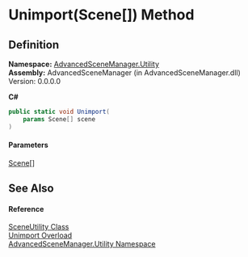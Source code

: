 # Unimport(Scene\[]) Method

## Definition

**Namespace:** [AdvancedSceneManager.Utility](N_AdvancedSceneManager_Utility.md)\
**Assembly:** AdvancedSceneManager (in AdvancedSceneManager.dll) Version: 0.0.0.0

**C#**

```c#
public static void Unimport(
	params Scene[] scene
)
```

#### Parameters

&#x20; [Scene](T_AdvancedSceneManager_Models_Scene.md)\[]&#x20;

## See Also

#### Reference

[SceneUtility Class](T_AdvancedSceneManager_Utility_SceneUtility.md)\
[Unimport Overload](Overload_AdvancedSceneManager_Utility_SceneUtility_Unimport.md)\
[AdvancedSceneManager.Utility Namespace](N_AdvancedSceneManager_Utility.md)
